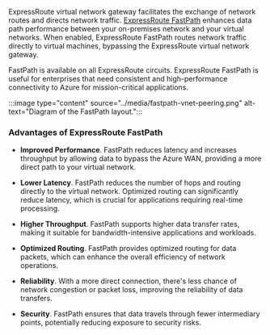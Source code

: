
ExpressRoute virtual network gateway facilitates the exchange of network routes and directs network traffic. [ExpressRoute FastPath](/azure/expressroute/about-fastpath) enhances data path performance between your on-premises network and your virtual networks. When enabled, ExpressRoute FastPath routes network traffic directly to virtual machines, bypassing the ExpressRoute virtual network gateway. 

FastPath is available on all ExpressRoute circuits. ExpressRoute FastPath is useful for enterprises that need consistent and high-performance connectivity to Azure for mission-critical applications. 

:::image type="content" source="../media/fastpath-vnet-peering.png" alt-text="Diagram of the FastPath layout.":::

### Advantages of ExpressRoute FastPath

- **Improved Performance**. FastPath reduces latency and increases throughput by allowing data to bypass the Azure WAN, providing a more direct path to your virtual network.

- **Lower Latency**. FastPath reduces the number of hops and routing directly to the virtual network. Optimized routing can significantly reduce latency, which is crucial for applications requiring real-time processing.

- **Higher Throughput**. FastPath supports higher data transfer rates, making it suitable for bandwidth-intensive applications and workloads.

- **Optimized Routing**. FastPath provides optimized routing for data packets, which can enhance the overall efficiency of network operations.

- **Reliability**. With a more direct connection, there's less chance of network congestion or packet loss, improving the reliability of data transfers.

- **Security**. FastPath ensures that data travels through fewer intermediary points, potentially reducing exposure to security risks.
